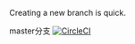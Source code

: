 Creating a new branch is quick.

master分支 [![CircleCI](https://circleci.com/gh/cuixbo/GitDemo/tree/master.svg?style=svg)](https://circleci.com/gh/cuixbo/GitDemo/tree/master)